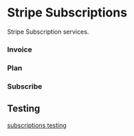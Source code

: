 # Stripe Subscriptions

Stripe Subscription services.

### Invoice

### Plan

### Subscribe

## Testing

[subscriptions testing](https://stripe.com/docs/subscriptions/testing)